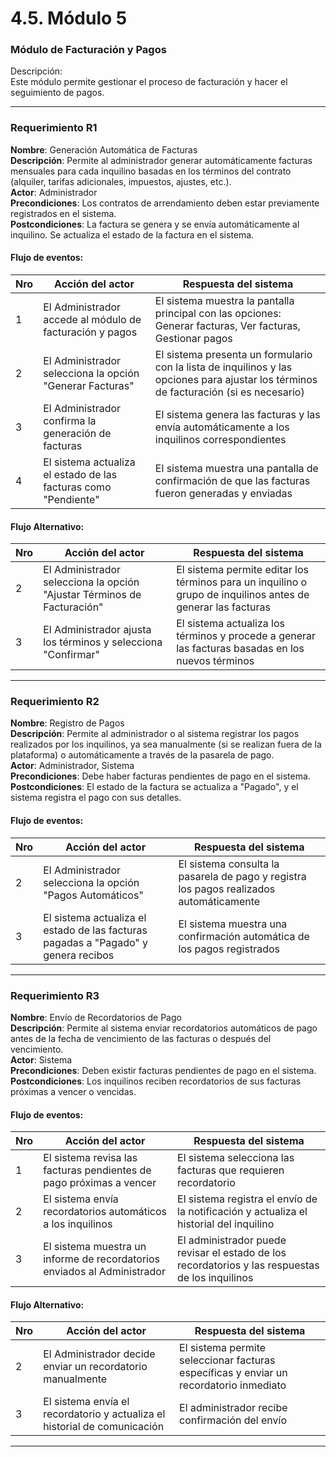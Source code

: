 # 4.5. Módulo 5

### Módulo de Facturación y Pagos

Descripción:  
Este módulo permite gestionar el proceso de facturación y hacer el seguimiento de pagos.

---

### **Requerimiento R1**
**Nombre**: Generación Automática de Facturas  
**Descripción**: Permite al administrador generar automáticamente facturas mensuales para cada inquilino basadas en los términos del contrato (alquiler, tarifas adicionales, impuestos, ajustes, etc.).  
**Actor**: Administrador  
**Precondiciones**: Los contratos de arrendamiento deben estar previamente registrados en el sistema.  
**Postcondiciones**: La factura se genera y se envía automáticamente al inquilino. Se actualiza el estado de la factura en el sistema.  

#### **Flujo de eventos**:

| Nro | Acción del actor | Respuesta del sistema |
| --- | ---------------- | --------------------- |
| 1 | El Administrador accede al módulo de facturación y pagos | El sistema muestra la pantalla principal con las opciones: Generar facturas, Ver facturas, Gestionar pagos |
| 2 | El Administrador selecciona la opción "Generar Facturas" | El sistema presenta un formulario con la lista de inquilinos y las opciones para ajustar los términos de facturación (si es necesario) |
| 3 | El Administrador confirma la generación de facturas | El sistema genera las facturas y las envía automáticamente a los inquilinos correspondientes |
| 4 | El sistema actualiza el estado de las facturas como "Pendiente" | El sistema muestra una pantalla de confirmación de que las facturas fueron generadas y enviadas |

#### **Flujo Alternativo**:

| Nro | Acción del actor | Respuesta del sistema |
| --- | ---------------- | --------------------- |
| 2 | El Administrador selecciona la opción "Ajustar Términos de Facturación" | El sistema permite editar los términos para un inquilino o grupo de inquilinos antes de generar las facturas |
| 3 | El Administrador ajusta los términos y selecciona "Confirmar" | El sistema actualiza los términos y procede a generar las facturas basadas en los nuevos términos |

---

### **Requerimiento R2**
**Nombre**: Registro de Pagos  
**Descripción**: Permite al administrador o al sistema registrar los pagos realizados por los inquilinos, ya sea manualmente (si se realizan fuera de la plataforma) o automáticamente a través de la pasarela de pago.  
**Actor**: Administrador, Sistema  
**Precondiciones**: Debe haber facturas pendientes de pago en el sistema.  
**Postcondiciones**: El estado de la factura se actualiza a "Pagado", y el sistema registra el pago con sus detalles.  

#### **Flujo de eventos**:

| Nro | Acción del actor | Respuesta del sistema |
| --- | ---------------- | --------------------- |
| 2 | El Administrador selecciona la opción "Pagos Automáticos" | El sistema consulta la pasarela de pago y registra los pagos realizados automáticamente |
| 3 | El sistema actualiza el estado de las facturas pagadas a "Pagado" y genera recibos | El sistema muestra una confirmación automática de los pagos registrados |

---


### **Requerimiento R3**
**Nombre**: Envío de Recordatorios de Pago  
**Descripción**: Permite al sistema enviar recordatorios automáticos de pago antes de la fecha de vencimiento de las facturas o después del vencimiento.  
**Actor**: Sistema  
**Precondiciones**: Deben existir facturas pendientes de pago en el sistema.  
**Postcondiciones**: Los inquilinos reciben recordatorios de sus facturas próximas a vencer o vencidas.  

#### **Flujo de eventos**:

| Nro | Acción del actor | Respuesta del sistema |
| --- | ---------------- | --------------------- |
| 1 | El sistema revisa las facturas pendientes de pago próximas a vencer | El sistema selecciona las facturas que requieren recordatorio |
| 2 | El sistema envía recordatorios automáticos a los inquilinos | El sistema registra el envío de la notificación y actualiza el historial del inquilino |
| 3 | El sistema muestra un informe de recordatorios enviados al Administrador | El administrador puede revisar el estado de los recordatorios y las respuestas de los inquilinos |

#### **Flujo Alternativo**:

| Nro | Acción del actor | Respuesta del sistema |
| --- | ---------------- | --------------------- |
| 2 | El Administrador decide enviar un recordatorio manualmente | El sistema permite seleccionar facturas específicas y enviar un recordatorio inmediato |
| 3 | El sistema envía el recordatorio y actualiza el historial de comunicación | El administrador recibe confirmación del envío |

---
